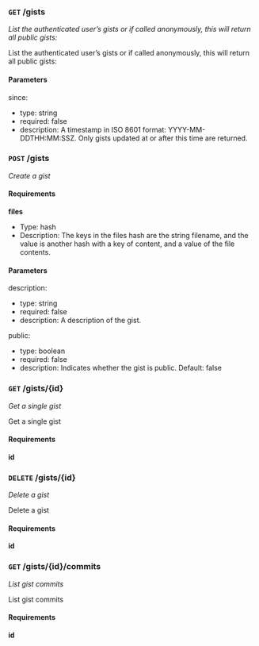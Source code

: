 ### `GET` /gists ###

_List the authenticated user’s gists or if called anonymously, this will return all public gists:_

List the authenticated user’s gists or if called anonymously, this will return all public gists:

#### Parameters ####

since:

  * type: string
  * required: false
  * description: A timestamp in ISO 8601 format: YYYY-MM-DDTHH:MM:SSZ. Only gists updated at or after this time are returned.


### `POST` /gists ###

_Create a gist_

#### Requirements ####

**files**

  - Type: hash
  - Description: The keys in the files hash are the string filename, and the value is another hash with a key of content, and a value of the file contents.

#### Parameters ####

description:

  * type: string
  * required: false
  * description: A description of the gist.

public:

  * type: boolean
  * required: false
  * description: Indicates whether the gist is public. Default: false


### `GET` /gists/{id} ###

_Get a single gist_

Get a single gist

#### Requirements ####

**id**



### `DELETE` /gists/{id} ###

_Delete a gist_

Delete a gist

#### Requirements ####

**id**



### `GET` /gists/{id}/commits ###

_List gist commits_

List gist commits

#### Requirements ####

**id**

